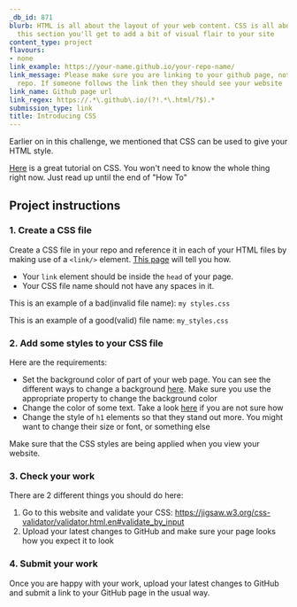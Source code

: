 ```yaml
---
_db_id: 871
blurb: HTML is all about the layout of your web content. CSS is all about style! In
  this section you'll get to add a bit of visual flair to your site
content_type: project
flavours:
- none
link_example: https://your-name.github.io/your-repo-name/
link_message: Please make sure you are linking to your github page, not just your
  repo. If someone follows the link then they should see your website
link_name: Github page url
link_regex: https://.*\.github\.io/(?!.*\.html/?$).*
submission_type: link
title: Introducing CSS
---
```


Earlier on in this challenge, we mentioned that CSS can be used to give your HTML style.

[Here](https://www.w3schools.com/css/) is a great tutorial on CSS.  You won't need to know the whole thing right now. Just read up until the end of "How To"

## Project instructions

### 1. Create a CSS file 

Create a CSS file in your repo and reference it in each of your HTML files by making use of a `<link/>` element. [This page](https://www.w3schools.com/css/css_howto.asp) will tell you how.

- Your `link` element should be inside the `head` of your page.
- Your CSS file name should not have any spaces in it.
  
This is an example of a bad(invalid file name): `my styles.css` 

This is an example of a good(valid) file name: `my_styles.css`

### 2. Add some styles to your CSS file

Here are the requirements: 

- Set the background color of part of your web page. You can see the different ways to change a background [here](https://www.w3schools.com/css/css_background.asp). Make sure you use the appropriate property to change the background color
- Change the color of some text. Take a look [here](https://www.w3schools.com/css/css_text.asp) if you are not sure how 
- Change the style of `h1` elements so that they stand out more. You might want to change their size or font, or something else

Make sure that the CSS styles are being applied when you view your website.

### 3. Check your work

There are 2 different things you should do here:

1. Go to this website and validate your CSS: https://jigsaw.w3.org/css-validator/validator.html.en#validate_by_input
2. Upload your latest changes to GitHub and make sure your page looks how you expect it to look

### 4. Submit your work 

Once you are happy with your work, upload your latest changes to GitHub and submit a link to your GitHub page in the usual way.
